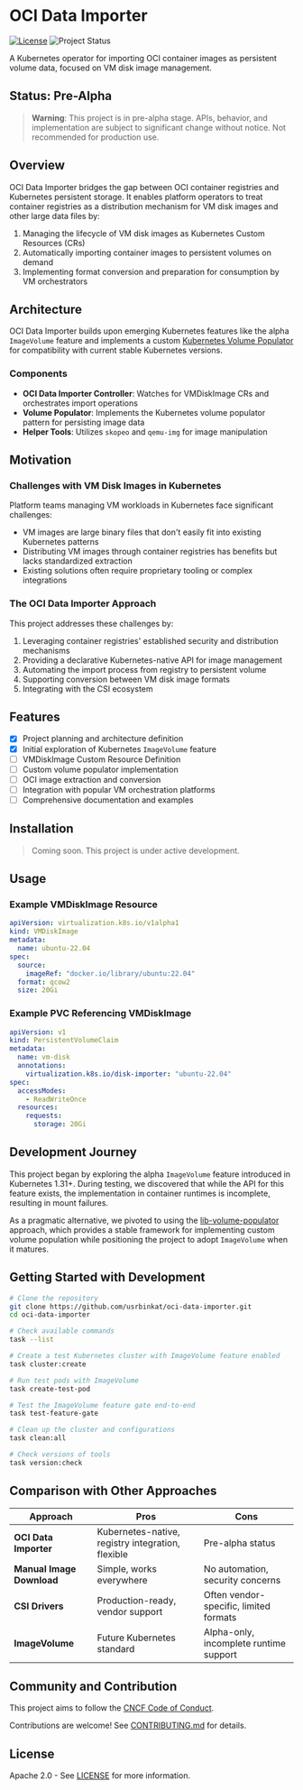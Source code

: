 # OCI Data Importer

[![License](https://img.shields.io/badge/License-Apache%202.0-blue.svg)](LICENSE)
![Project Status](https://img.shields.io/badge/Status-Pre--Alpha-red)

A Kubernetes operator for importing OCI container images as persistent volume data, focused on VM disk image management.

## Status: Pre-Alpha

> **Warning**: This project is in pre-alpha stage. APIs, behavior, and implementation are subject to significant change without notice. Not recommended for production use.

## Overview

OCI Data Importer bridges the gap between OCI container registries and Kubernetes persistent storage. It enables platform operators to treat container registries as a distribution mechanism for VM disk images and other large data files by:

1. Managing the lifecycle of VM disk images as Kubernetes Custom Resources (CRs)
2. Automatically importing container images to persistent volumes on demand
3. Implementing format conversion and preparation for consumption by VM orchestrators

## Architecture

OCI Data Importer builds upon emerging Kubernetes features like the alpha `ImageVolume` feature and implements a custom [Kubernetes Volume Populator](https://github.com/kubernetes-csi/lib-volume-populator) for compatibility with current stable Kubernetes versions.

### Components

- **OCI Data Importer Controller**: Watches for VMDiskImage CRs and orchestrates import operations
- **Volume Populator**: Implements the Kubernetes volume populator pattern for persisting image data
- **Helper Tools**: Utilizes `skopeo` and `qemu-img` for image manipulation

## Motivation

### Challenges with VM Disk Images in Kubernetes

Platform teams managing VM workloads in Kubernetes face significant challenges:

- VM images are large binary files that don't easily fit into existing Kubernetes patterns
- Distributing VM images through container registries has benefits but lacks standardized extraction
- Existing solutions often require proprietary tooling or complex integrations

### The OCI Data Importer Approach

This project addresses these challenges by:

1. Leveraging container registries' established security and distribution mechanisms
2. Providing a declarative Kubernetes-native API for image management
3. Automating the import process from registry to persistent volume
4. Supporting conversion between VM disk image formats
5. Integrating with the CSI ecosystem

## Features

- [x] Project planning and architecture definition
- [x] Initial exploration of Kubernetes `ImageVolume` feature
- [ ] VMDiskImage Custom Resource Definition
- [ ] Custom volume populator implementation
- [ ] OCI image extraction and conversion
- [ ] Integration with popular VM orchestration platforms
- [ ] Comprehensive documentation and examples

## Installation

> Coming soon. This project is under active development.

## Usage

### Example VMDiskImage Resource

```yaml
apiVersion: virtualization.k8s.io/v1alpha1
kind: VMDiskImage
metadata:
  name: ubuntu-22.04
spec:
  source:
    imageRef: "docker.io/library/ubuntu:22.04"
  format: qcow2
  size: 20Gi
```

### Example PVC Referencing VMDiskImage

```yaml
apiVersion: v1
kind: PersistentVolumeClaim
metadata:
  name: vm-disk
  annotations:
    virtualization.k8s.io/disk-importer: "ubuntu-22.04"
spec:
  accessModes:
    - ReadWriteOnce
  resources:
    requests:
      storage: 20Gi
```

## Development Journey

This project began by exploring the alpha `ImageVolume` feature introduced in Kubernetes 1.31+. During testing, we discovered that while the API for this feature exists, the implementation in container runtimes is incomplete, resulting in mount failures.

As a pragmatic alternative, we pivoted to using the [lib-volume-populator](https://github.com/kubernetes-csi/lib-volume-populator) approach, which provides a stable framework for implementing custom volume population while positioning the project to adopt `ImageVolume` when it matures.

## Getting Started with Development

```bash
# Clone the repository
git clone https://github.com/usrbinkat/oci-data-importer.git
cd oci-data-importer

# Check available commands
task --list

# Create a test Kubernetes cluster with ImageVolume feature enabled
task cluster:create

# Run test pods with ImageVolume
task create-test-pod

# Test the ImageVolume feature gate end-to-end
task test-feature-gate

# Clean up the cluster and configurations
task clean:all

# Check versions of tools
task version:check
```

## Comparison with Other Approaches

| Approach | Pros | Cons |
|----------|------|------|
| **OCI Data Importer** | Kubernetes-native, registry integration, flexible | Pre-alpha status |
| **Manual Image Download** | Simple, works everywhere | No automation, security concerns |
| **CSI Drivers** | Production-ready, vendor support | Often vendor-specific, limited formats |
| **ImageVolume** | Future Kubernetes standard | Alpha-only, incomplete runtime support |

## Community and Contribution

This project aims to follow the [CNCF Code of Conduct](https://github.com/cncf/foundation/blob/master/code-of-conduct.md).

Contributions are welcome! See [CONTRIBUTING.md](CONTRIBUTING.md) for details.

## License

Apache 2.0 - See [LICENSE](LICENSE) for more information.